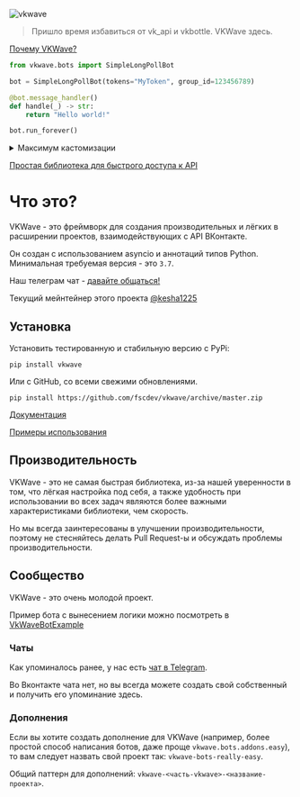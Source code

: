 ![vkwave](https://user-images.githubusercontent.com/28061158/75329873-7f738200-5891-11ea-9565-fd117ea4fc9e.jpg)

> Пришло время избавиться от vk_api и vkbottle. VKWave здесь.

[Почему VKWave?](./why_vkwave.md)

```python
from vkwave.bots import SimpleLongPollBot

bot = SimpleLongPollBot(tokens="MyToken", group_id=123456789)

@bot.message_handler()
def handle(_) -> str:
    return "Hello world!"

bot.run_forever()
```

<details>
  <summary>Максимум кастомизации</summary>

  ```python
import logging
import asyncio

from vkwave.bots import (
    BotEvent,
    TokenStorage,
    Dispatcher,
    DefaultRouter,
    GroupId,
    BotLongpollExtension,
    EventTypeFilter
)
from vkwave.client import AIOHTTPClient
from vkwave.api import API, BotSyncSingleToken, Token
from vkwave.longpoll import BotLongpoll, BotLongpollData

logging.basicConfig(level=logging.DEBUG)
bot_token = Token("123")
gid = 123
router = DefaultRouter()


@router.registrar.with_decorator(EventTypeFilter("message_new"))
async def handle(event: BotEvent):
    await event.api_ctx.messages.send(
        peer_id=event.object.object.message.peer_id,
        message=f"Hello world!",
        random_id=0,
    )


async def main():
    client = AIOHTTPClient()
    token = BotSyncSingleToken(bot_token)
    api_session = API(token, client)
    api = api_session.get_context()
    lp_data = BotLongpollData(gid)
    longpoll = BotLongpoll(api, lp_data)
    token_storage = TokenStorage[GroupId]()
    dp = Dispatcher(api_session, token_storage)
    lp_extension = BotLongpollExtension(dp, longpoll)

    dp.add_router(router)
    await dp.cache_potential_tokens()
    await lp_extension.start()


if __name__ == "__main__":
    loop = asyncio.get_event_loop()
    loop.create_task(main())
    loop.run_forever()

  ```
</details>

[Простая библиотека для быстрого доступа к API](https://github.com/prostomarkeloff/vkwave-api)

# Что это?

VKWave - это фреймворк для создания производительных и лёгких в расширении проектов, взаимодействующих с API ВКонтакте.

Он создан с использованием asyncio и аннотаций типов Python. Минимальная требуемая версия - это `3.7`.

Наш телеграм чат - [давайте общаться!](https://t.me/vkwave)

Текущий мейнтейнер этого проекта [@kesha1225](https://github.com/kesha1225)

## Установка

Установить тестированную и стабильную версию с PyPi:

```
pip install vkwave
```

Или с GitHub, со всеми свежими обновлениями.
```
pip install https://github.com/fscdev/vkwave/archive/master.zip
```

[Документация](https://fscdev.github.io/vkwave/)

[Примеры использования](https://github.com/fscdev/vkwave/tree/master/examples)


## Производительность

VKWave - это не самая быстрая библиотека, из-за нашей уверенности в том, что лёгкая настройка под себя, а также удобность при использовании во всех задач являются более важными характеристиками библиотеки, чем скорость.

Но мы всегда заинтересованы в улучшении производительности, поэтому не стесняйтесь делать Pull Request-ы и обсуждать проблемы производительности.

## Сообщество

VKWave - это очень молодой проект.

Пример бота с вынесением логики можно посмотреть в [VkWaveBotExample](https://github.com/kesha1225/VkWaveBotExample)

### Чаты

Как упоминалось ранее, у нас есть [чат в Telegram](https://t.me/vkwave).

Во Вконтакте чата нет, но вы всегда можете создать свой собственный и получить его упоминание здесь.

### Дополнения

Если вы хотите создать дополнение для VKWave (например, более простой способ написания ботов, даже проще `vkwave.bots.addons.easy`), то вам следует назвать свой проект так: `vkwave-bots-really-easy`.

Общий паттерн для дополнений: `vkwave-<часть-vkwave>-<название-проекта>`.

